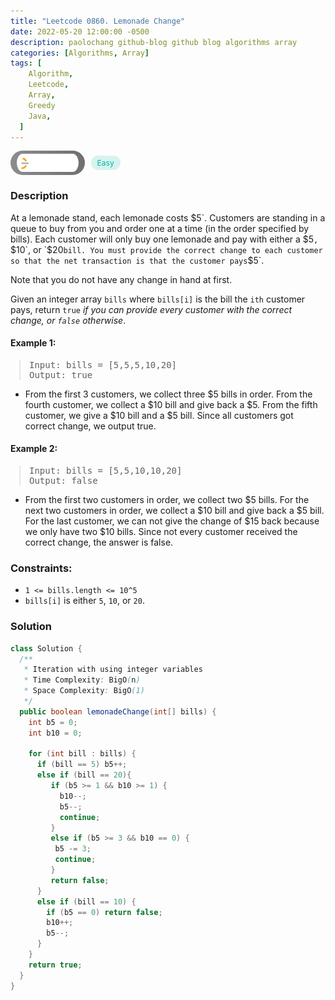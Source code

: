 ```yaml
---
title: "Leetcode 0860. Lemonade Change"
date: 2022-05-20 12:00:00 -0500
description: paolochang github-blog github blog algorithms array
categories: [Algorithms, Array]
tags: [
    Algorithm,
    Leetcode,
    Array,
    Greedy
    Java,
  ]
---
```


<style type='text/css'>
blockquote {
  margin-left: 14px;
}
img {
  left: 0 !important;
  transform: none !important;
  -webkit-transform: none !important;
}
[class*="summary"] {
  display: none;
}
[class*="header"] {
  display: flex;
  flex-direction: row;
  align-items: center;
  gap: 10px;
}
[class*="leet_logo"] {
  height: 29px;
  padding: 5px 10px;
  border-radius: 21px;
  background-color: #f7f7f7;
  background: linear-gradient(90deg, rgba(80,80,80,0.65) 0%, rgba(36,36,36,0.65) 100%);
}
[class*="easy"] {
  color: #00B8A3;
  font-size: 12px;
  padding: 4px 10px;
  border-radius: 21px;
  background-color: rgba(0, 184, 163, 0.15);
}
[class*="medium"] {
  color: #FFC01E;
  font-size: 12px;
  padding: 4px 10px;
  border-radius: 21px;
  background-color: #FFC01E26;
}
</style>

<div class=summary>
  At a lemonade stand, each lemonade costs $`5`. Customers are standing in a queue to buy from you and order one at a time (in the order specified by bills). Each customer will only buy one lemonade and pay with either a `$5`, `$10`, or `$20` bill. You must provide the correct change to each customer so that the net transaction is that the customer pays `$5`.
  
  Note that you do not have any change in hand at first.
</div>

<div id=header class=header>
  <img class=leet_logo src="/assets/img/leetcode_logo.png" />
  <span class=easy>Easy</span>
</div>

### Description

At a lemonade stand, each lemonade costs $`5`. Customers are standing in a queue to buy from you and order one at a time (in the order specified by bills). Each customer will only buy one lemonade and pay with either a `$5`, `$10`, or `$20` bill. You must provide the correct change to each customer so that the net transaction is that the customer pays `$5`.

Note that you do not have any change in hand at first.

Given an integer array `bills` where `bills[i]` is the bill the `ith` customer pays, return `true` _if you can provide every customer with the correct change, or `false` otherwise_.

#### Example 1:

> <pre>
> Input: bills = [5,5,5,10,20]
> Output: true
> </pre>

- From the first 3 customers, we collect three $5 bills in order.
  From the fourth customer, we collect a $10 bill and give back a $5.
  From the fifth customer, we give a $10 bill and a $5 bill.
  Since all customers got correct change, we output true.

#### Example 2:

> <pre>
> Input: bills = [5,5,10,10,20]
> Output: false
> </pre>

- From the first two customers in order, we collect two $5 bills.
  For the next two customers in order, we collect a $10 bill and give back a $5 bill.
  For the last customer, we can not give the change of $15 back because we only have two $10 bills.
  Since not every customer received the correct change, the answer is false.

### Constraints:

- `1 <= bills.length <= 10^5`
- `bills[i]` is either `5`, `10`, or `20`.

### Solution

```java
class Solution {
  /**
   * Iteration with using integer variables
   * Time Complexity: BigO(n)
   * Space Complexity: BigO(1)
   */
  public boolean lemonadeChange(int[] bills) {
    int b5 = 0;
    int b10 = 0;

    for (int bill : bills) {
      if (bill == 5) b5++;
      else if (bill == 20){
         if (b5 >= 1 && b10 >= 1) {
           b10--;
           b5--;
           continue;
         }
         else if (b5 >= 3 && b10 == 0) {
          b5 -= 3;
          continue;
         }
         return false;
      }
      else if (bill == 10) {
        if (b5 == 0) return false;
        b10++;
        b5--;
      }
    }
    return true;
  }
}
```

<script>
  const anchor = document.getElementById("header").querySelector("a");
  anchor.classList.remove("popup");
  anchor.style.cursor = "pointer";
  anchor.setAttribute("target", "_black");
  anchor.setAttribute("href", "https://leetcode.com/problems/lemonade-change/");
</script>
